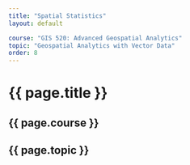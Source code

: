 ```yaml
---
title: "Spatial Statistics"
layout: default

course: "GIS 520: Advanced Geospatial Analytics"
topic: "Geospatial Analytics with Vector Data"
order: 8
---
```


{{ page.title }}
====================

{{ page.course }}
---------------------

{{ page.topic }}
---------------------